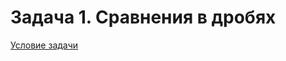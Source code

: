 # Задача 1. Сравнения в дробях
[Условие задачи](https://github.com/netology-code/cppm-homeworks/tree/main/09/01)
